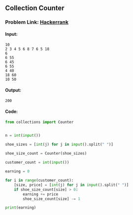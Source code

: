 ## Collection Counter

### Problem Link: [Hackerrank](https://www.hackerrank.com/challenges/collections-counter/problem?isFullScreen=true)


#### Input:
```
10
2 3 4 5 6 8 7 6 5 18
6
6 55
6 45
6 55
4 40
18 60
10 50
```

#### Output:
```
200
```

#### Code:

```python
from collections import Counter


n = int(input())

shoe_sizes = [int(j) for j in input().split(" ")]
    
shoe_size_count = Counter(shoe_sizes)

customer_count = int(input())

earning = 0

for i in range(customer_count):
    [size, price] = [int(j) for j in input().split(" ")]
    if shoe_size_count[size] > 0:
        earning += price
        shoe_size_count[size] -= 1

print(earning)
```